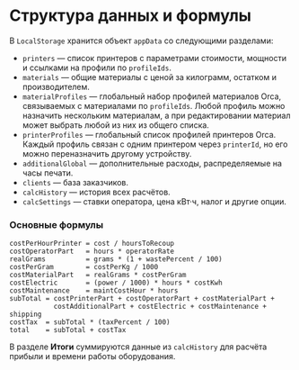 # Структура данных и формулы

В `LocalStorage` хранится объект `appData` со следующими разделами:

- `printers` — список принтеров с параметрами стоимости, мощности и ссылками на профили по `profileIds`.
- `materials` — общие материалы с ценой за килограмм, остатком и производителем.
- `materialProfiles` — глобальный набор профилей материалов Orca, связываемых с материалами по `profileIds`. Любой профиль можно назначить нескольким материалам, а при редактировании материал может выбрать любой из них из общего списка.
- `printerProfiles` — глобальный список профилей принтеров Orca. Каждый профиль связан с одним принтером через `printerId`, но его можно переназначить другому устройству.
- `additionalGlobal` — дополнительные расходы, распределяемые на часы печати.
- `clients` — база заказчиков.
- `calcHistory` — история всех расчётов.
- `calcSettings` — ставки оператора, цена кВт·ч, налог и другие опции.

### Основные формулы

```text
costPerHourPrinter = cost / hoursToRecoup
costOperatorPart   = hours * operatorRate
realGrams          = grams * (1 + wastePercent / 100)
costPerGram        = costPerKg / 1000
costMaterialPart   = realGrams * costPerGram
costElectric       = (power / 1000) * hours * costKwh
costMaintenance    = maintCostHour * hours
subTotal = costPrinterPart + costOperatorPart + costMaterialPart +
           costAdditionalPart + costElectric + costMaintenance + shipping
costTax  = subTotal * (taxPercent / 100)
total    = subTotal + costTax
```

В разделе **Итоги** суммируются данные из `calcHistory` для расчёта прибыли и времени работы оборудования.
